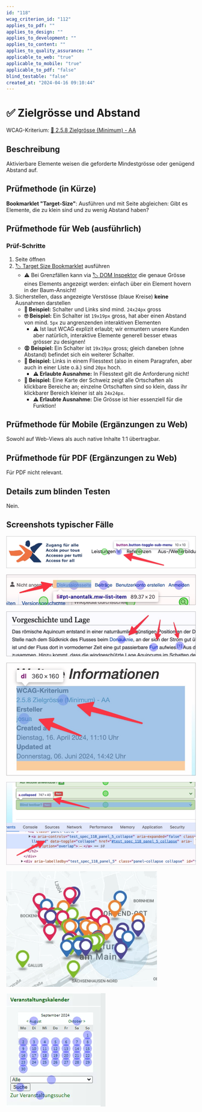 ```yaml
---
id: "118"
wcag_criterion_id: "112"
applies_to_pdf: ""
applies_to_design: ""
applies_to_development: ""
applies_to_content: ""
applies_to_quality_assurance: ""
applicable_to_web: "true"
applicable_to_mobile: "true"
applicable_to_pdf: "false"
blind_testable: "false"
created_at: "2024-04-16 09:10:44"
---
```


# ✅ Zielgrösse und Abstand

WCAG-Kriterium: [📜 2.5.8 Zielgrösse (Minimum) - AA](..)

## Beschreibung

Aktivierbare Elemente weisen die geforderte Mindestgrösse oder genügend Abstand auf.

## Prüfmethode (in Kürze)

**Bookmarklet "Target-Size"**: Ausführen und mit Seite abgleichen: Gibt es Elemente, die zu klein sind und zu wenig Abstand haben?

## Prüfmethode für Web (ausführlich)

### Prüf-Schritte

1. Seite öffnen
1. [🏷️ Target Size Bookmarklet](/de/tags/target-size-bookmarklet) ausführen
    - ⚠️ Bei Grenzfällen kann via [🏷️ DOM Inspektor](/de/tags/dom-inspektor) die genaue Grösse eines Elements angezeigt werden: einfach über ein Element hovern in der Baum-Ansicht!
1. Sicherstellen, dass angezeigte Verstösse (blaue Kreise) **keine** Ausnahmen darstellen
    - **🙂 Beispiel:** Schalter und Links sind mind. `24x24px` gross
    - **🙄 Beispiel:** Ein Schalter ist `19x19px` gross, hat aber einen Abstand von mind. `5px` zu angrenzenden interaktiven Elementen
        - ⚠️ Ist laut WCAG explizit erlaubt; wir ermuntern unsere Kunden aber natürlich, interaktive Elemente generell besser etwas grösser zu designen!
    - **😡 Beispiel:** Ein Schalter ist `19x19px` gross; gleich daneben (ohne Abstand) befindet sich ein weiterer Schalter.
    - **🙂 Beispiel:** Links in einem Fliesstext (also in einem Paragrafen, aber auch in einer Liste o.ä.) sind `20px` hoch.
        - **⚠️ Erlaubte Ausnahme:** In Fliesstext gilt die Anforderung nicht!
    - **🙂 Beispiel:** Eine Karte der Schweiz zeigt alle Ortschaften als klickbare Bereiche an; einzelne Ortschaften sind so klein, dass ihr klickbarer Bereich kleiner ist als `24x24px`.
        - **⚠️ Erlaubte Ausnahme:** Die Grösse ist hier essenziell für die Funktion!

## Prüfmethode für Mobile (Ergänzungen zu Web)

Sowohl auf Web-Views als auch native Inhalte 1:1 übertragbar.

## Prüfmethode für PDF (Ergänzungen zu Web)

Für PDF nicht relevant.

## Details zum blinden Testen

Nein.

## Screenshots typischer Fälle

![Dropdown-Indikatoren auf ZFA-Webseite](images/dropdown-indikatoren-auf-zfa-webseite.png)

![Sehr kleine Navigations-Elemente auf Wikipedia, aber mit genug Abstand](images/sehr-kleine-navigations-elemente-auf-wikipedia-aber-mit-genug-abstand.png)

![Links in Fliesstext auf Wikipedia](images/links-in-fliesstext-auf-wikipedia.png)

![Links in einer Liste (Fliesstext)](images/links-in-einer-liste-fliesstext.png)

![DOM-Inspektor zeigt Elementgrösse bei Hover an](images/dom-inspektor-zeigt-elementgrsse-bei-hover-an.png)

![Eine problematisch dichte Ansammlung von Points of Interest auf einer Karte](images/eine-problematisch-dichte-ansammlung-von-points-of-interest-auf-einer-karte.png)

![Datepicker, dessen einzelne Tage zu kleine Klickflächen aufweisen](images/datepicker-dessen-einzelne-tage-zu-kleine-klickflchen-aufweisen.png)